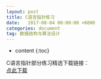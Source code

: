 ```yaml
---
layout: post
title: C语言指针练习
date:   2017-08-04 00:00:00 +0800
categories: document
tag: 数据结构与算法设计
---
```


* content
{:toc}


C语言指针部分练习精选下载链接：  
[点此下载](https://github.com/Katherine001/markdowm-photo/raw/master/%E6%8C%87%20%20%E9%92%88%20%20%E7%BB%83%E4%B9%A0%E9%A2%98.docx)